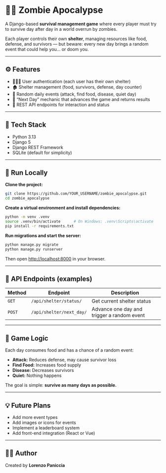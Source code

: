 # 🧟‍♂️ Zombie Apocalypse

A Django-based **survival management game** where every player must try to survive day after day in a world overrun by zombies.

Each player controls their own **shelter**, managing resources like food, defense, and survivors — but beware: every new day brings a random event that could help you… or doom you.

---

## ⚙️ Features

- 🧑‍🤝‍🧑 User authentication (each user has their own shelter)
- 🏚️ Shelter management (food, survivors, defense, day counter)
- 🎲 Random daily events (attack, find food, disease, quiet day)
- 📅 “Next Day” mechanic that advances the game and returns results
- 🧩 REST API endpoints for interaction and status

---

## 🧰 Tech Stack

- Python 3.13
- Django 5
- Django REST Framework
- SQLite (default for simplicity)

---

## 🚀 Run Locally

**Clone the project:**
```bash
git clone https://github.com/YOUR_USERNAME/zombie_apocalypse.git  
cd zombie_apocalypse  
```
**Create a virtual environment and install dependencies:**
```bash
python -m venv .venv  
source .venv/bin/activate      # On Windows: .venv\Scripts\activate  
pip install -r requirements.txt  
```
**Run migrations and start the server:**
```bash
python manage.py migrate  
python manage.py runserver  
```
Then open [http://localhost:8000](http://localhost:8000) in your browser.

---

## 📡 API Endpoints (examples)

| Method | Endpoint | Description |
|---------|-----------|-------------|
| `GET` | `/api/shelter/status/` | Get current shelter status |
| `POST` | `/api/shelter/next_day/` | Advance one day and trigger a random event |

---

## 🧠 Game Logic

Each day consumes food and has a chance of a random event:
- **Attack:** Reduces defense, may cause survivor loss  
- **Find Food:** Increases food supply  
- **Disease:** Decreases survivors  
- **Quiet:** Nothing happens  

The goal is simple: **survive as many days as possible.**

---

## 💡 Future Plans

- Add more event types  
- Add images or icons for events  
- Implement a leaderboard system  
- Add front-end integration (React or Vue)

---

## 🧑‍💻 Author

Created by **Lorenzo Paniccia**  


